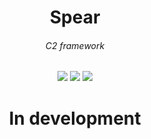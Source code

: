 <h1 align=center><b>Spear</b></h1>
<h6 align=center>C2 framework</h3>
<div align=center>
    <img src="https://img.shields.io/badge/Github-K1y0t4k4-yellow?style=plastic&logo=github" />
    <img src="https://img.shields.io/badge/Python-yellow?style=plastic&logo=python" />
    <img src="https://img.shields.io/badge/C-yellow?style=plastic&logo=c&logoColor=blue">
</div>

<h1 align=center><b>In development</b></h1>